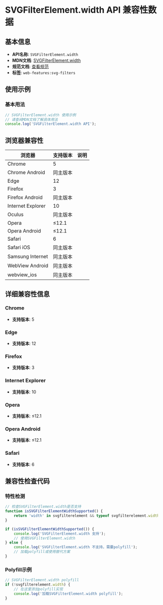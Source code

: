 # SVGFilterElement.width API 兼容性数据

## 基本信息

- **API名称**: `SVGFilterElement.width`
- **MDN文档**: [SVGFilterElement.width](https://developer.mozilla.org/docs/Web/API/SVGFilterElement/width)
- **规范文档**: [查看规范](https://drafts.fxtf.org/filter-effects/#dom-svgfilterelement-width)
- **标签**: `web-features:svg-filters`

## 使用示例

### 基本用法

```javascript
// SVGFilterElement.width 使用示例
// 请查阅MDN文档了解具体用法
console.log('SVGFilterElement.width API');
```

## 浏览器兼容性

| 浏览器 | 支持版本 | 说明 |
|--------|----------|------|
| Chrome | 5 |  |
| Chrome Android | 同主版本 |  |
| Edge | 12 |  |
| Firefox | 3 |  |
| Firefox Android | 同主版本 |  |
| Internet Explorer | 10 |  |
| Oculus | 同主版本 |  |
| Opera | ≤12.1 |  |
| Opera Android | ≤12.1 |  |
| Safari | 6 |  |
| Safari iOS | 同主版本 |  |
| Samsung Internet | 同主版本 |  |
| WebView Android | 同主版本 |  |
| webview_ios | 同主版本 |  |

## 详细兼容性信息

### Chrome

- **支持版本**: 5

### Edge

- **支持版本**: 12

### Firefox

- **支持版本**: 3

### Internet Explorer

- **支持版本**: 10

### Opera

- **支持版本**: ≤12.1

### Opera Android

- **支持版本**: ≤12.1

### Safari

- **支持版本**: 6

## 兼容性检查代码

### 特性检测

```javascript
// 检查SVGFilterElement.width是否支持
function isSVGFilterElementWidthSupported() {
    return 'width' in svgfilterelement && typeof svgfilterelement.width === 'function';
}

if (isSVGFilterElementWidthSupported()) {
    console.log('SVGFilterElement.width 支持');
    // 使用SVGFilterElement.width
} else {
    console.log('SVGFilterElement.width 不支持，需要polyfill');
    // 加载polyfill或使用替代方案
}
```

### Polyfill示例

```javascript
// SVGFilterElement.width polyfill
if (!svgfilterelement.width) {
    // 在这里添加polyfill实现
    console.log('加载SVGFilterElement.width polyfill');
}
```

